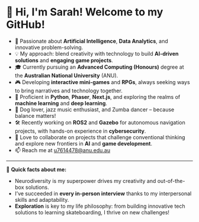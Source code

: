 # 👋 Hi, I'm Sarah! Welcome to my GitHub!

- 🌟 Passionate about **Artificial Intelligence**, **Data Analytics**, and innovative problem-solving. 
- 💡 My approach: blend creativity with technology to build **AI-driven solutions** and **engaging game projects**.
- 🎓 Currently pursuing an **Advanced Computing (Honours)** degree at the **Australian National University** (ANU).
- 🎮 Developing **interactive mini-games** and **RPGs**, always seeking ways to bring narratives and technology together.
- 🤖 Proficient in **Python**, **Phaser**, **Next.js**, and exploring the realms of **machine learning** and **deep learning**.
- 🐾 Dog lover, jazz music enthusiast, and Zumba dancer – because balance matters!
- 🛠️ Recently working on **ROS2** and **Gazebo** for autonomous navigation projects, with hands-on experience in **cybersecurity**.
- 💬 Love to collaborate on projects that challenge conventional thinking and explore new frontiers in **AI** and **game development**.
- 📫 Reach me at [u7614478@anu.edu.au](mailto:u7614478@anu.edu.au)

---

💭 **Quick facts about me:**
- Neurodiversity is my superpower drives my creativity and out-of-the-box solutions.
- I’ve succeeded in **every in-person interview** thanks to my interpersonal skills and adaptability.
- **Exploration** is key to my life philosophy: from building innovative tech solutions to learning skateboarding, I thrive on new challenges!
  
<!---
SaraAlsoShuran/SaraAlsoShuran is a ✨ special ✨ repository because its `README.md` (this file) appears on your GitHub profile.
You can click the Preview link to take a look at your changes.
--->
